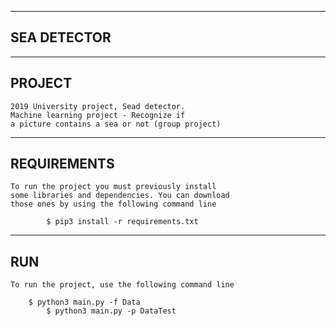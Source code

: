 ---------------------------------------------------------------
SEA DETECTOR
---------------------------------------------------------------
                                                            
--------------------------------
 PROJECT
--------------------------------
	2019 University project, Sead detector.
	Machine learning project - Recognize if 
  	a picture contains a sea or not (group project)
  

--------------------------------
REQUIREMENTS
--------------------------------
	To run the project you must previously install
  	some libraries and dependencies. You can download
  	those ones by using the following command line
	
    		$ pip3 install -r requirements.txt

--------------------------------
RUN
--------------------------------
	To run the project, use the following command line 
	
		$ python3 main.py -f Data
    		$ python3 main.py -p DataTest
